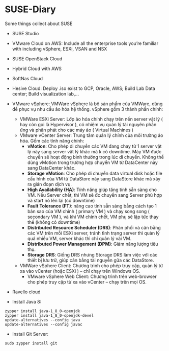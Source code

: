 # SUSE-Diary
Some things collect about SUSE

+ SUSE Studio
+ VMware Cloud on AWS: Include all the enterprise tools you’re familiar with including vSphere, ESXi, VSAN and NSX
+ SUSE OpenStack Cloud
+ Hybrid Cloud with AWS
+ SoftNas Cloud
+ Hesive Cloud: Deploy .iso exist to GCP, Oracle, AWS; Build Lab Data center; Build visualization lab,...
+ VMware vSphere: VMWare vSphere là bộ sản phẩm của VMWare, dùng để phục vụ nhu cầu ảo hóa hệ thống. vSphere gồm 3 thành phần chính:
  + VMWare ESXi Server: Lớp ảo hóa chính chạy trên nền server vật lý ( hay còn gọi là Hypervisor ), có nhiệm vụ quản lý tài nguyên phần ứng và phân phát cho các máy ảo ( Virtual Machines )
  + VMware vCenter Server: Trung tâm quản lý chính của môi trường ảo hóa. Gồm các tính năng chính:
    + **vMotion**: Cho phép di chuyển các VM đang chạy từ 1 server vật lý này sang server vật lý khác mà k có downtime. Máy VM được chuyển sẽ hoạt động bình thường trong lúc di chuyển. Không thể dùng vMotion trong trường hợp chuyển VM từ DataCenter này sang DataCenter khác.
    + **Storage vMotion**: Cho phép di chuyển data virtual disk hoặc file cấu hình của VM từ DataStore này sang DataStore khác mà xảy ra gián đoạn dịch vụ.
    + **High Availability (HA)**: Tính năng giúp tăng tính sẵn sàng cho VM. Nếu Server chết, thì VM sẽ đc chuyển sang Server  phù hợp và start nó lên lại (có downtime)
    + **Fault Tolerance (FT)**: nâng cao tính sẵn sàng bằng cách tạo 1 bản sao của VM chính ( primary VM ) và chạy song song ( secondary VM ), và khi VM chính chết, VM phụ sẽ lập tức thay thế (không có downtime)
    + **Distributed Resource Scheduler (DRS)**: Phân phối và cân bằng các VM trên mỗi ESXi server, tránh tình trạng server thì quản lý quá nhiều VM, server khác thì chỉ quản lý vài VM.
    + **Distributed Power Management (DPM)**: Giảm năng lượng tiêu thụ.
    + **Storage DRS**: Giống DRS nhưng Storage DRS làm việc với các thiết bị lưu trữ, giúp cân bằng tài nguyễn gữa các DataStore.
  + VMWare vSphere Client: Chương trình cho phép truy cập, quản lý từ xa vào vCenter (hoặc ESXi ) – chỉ chạy trên Windows OS.
    + VMware vSphere Web Client: Chương trình trên web-browser cho phép truy cập từ xa vào vCenter – chạy trên mọi OS.
+ Ravello cloud


+ Install Java 8:

```
zypper install java-1_8_0-openjdk
zypper install java-1_8_0-openjdk-devel
update-alternatives --config java
update-alternatives --config javac
```

+ Install Git Server:

```
sudo zypper install git
```
